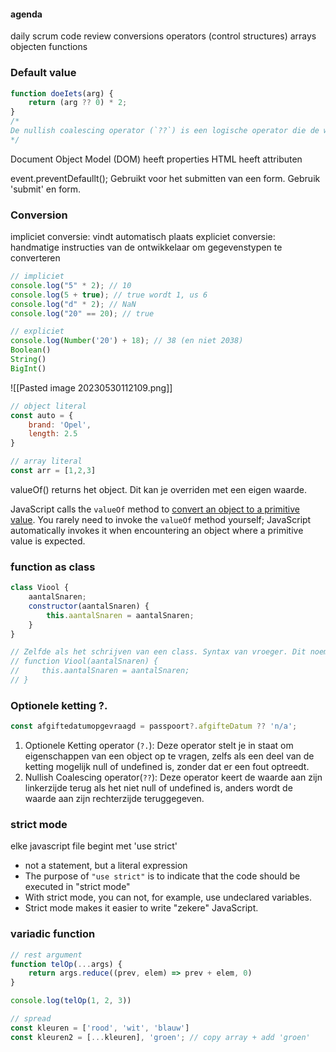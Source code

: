 #### agenda
daily scrum
code review
conversions
operators
(control structures)
arrays
objecten
functions

### Default value
```js
function doeIets(arg) {
	return (arg ?? 0) * 2;
}
/* 
De nullish coalescing operator (`??`) is een logische operator die de waarde van zijn linker operand teruggeeft als het niet null of undefined is. Anders geeft het de waarde van zijn rechter operand terug.
*/
```

Document Object Model (DOM) heeft properties
HTML heeft attributen

event.preventDefaullt();
Gebruikt voor het submitten van een form.
Gebruik 'submit' en form.

### Conversion
impliciet conversie: vindt automatisch plaats
expliciet conversie: handmatige instructies van de ontwikkelaar om gegevenstypen te converteren

```js
// impliciet
console.log("5" * 2); // 10
console.log(5 + true); // true wordt 1, us 6
console.log("d" * 2); // NaN
console.log("20" == 20); // true

// expliciet
console.log(Number('20') + 18); // 38 (en niet 2038)
Boolean()
String()
BigInt()
```

![[Pasted image 20230530112109.png]]

```js
// object literal
const auto = {
    brand: 'Opel',
    length: 2.5
}

// array literal
const arr = [1,2,3]
```

valueOf() returns het object. Dit kan je overriden met een eigen waarde.

JavaScript calls the `valueOf` method to [convert an object to a primitive value](https://developer.mozilla.org/en-US/docs/Web/JavaScript/Data_structures#type_coercion). You rarely need to invoke the `valueOf` method yourself; JavaScript automatically invokes it when encountering an object where a primitive value is expected.

### function as class
```js
class Viool {
    aantalSnaren;
    constructor(aantalSnaren) {
        this.aantalSnaren = aantalSnaren;
    }
}

// Zelfde als het schrijven van een class. Syntax van vroeger. Dit noem je een constructor.
// function Viool(aantalSnaren) {
//     this.aantalSnaren = aantalSnaren;
// }
```

### Optionele ketting ?.
```js
const afgiftedatumopgevraagd = passpoort?.afgifteDatum ?? 'n/a';
```
1. Optionele Ketting operator (`?.`): Deze operator stelt je in staat om eigenschappen van een object op te vragen, zelfs als een deel van de ketting mogelijk null of undefined is, zonder dat er een fout optreedt.
2. Nullish Coalescing operator(`??`): Deze operator keert de waarde aan zijn linkerzijde terug als het niet null of undefined is, anders wordt de waarde aan zijn rechterzijde teruggegeven.

### strict mode
elke javascript file begint met 'use strict'
- not a statement, but a literal expression
- The purpose of `"use strict"` is to indicate that the code should be executed in "strict mode"
- With strict mode, you can not, for example, use undeclared variables.
- Strict mode makes it easier to write "zekere" JavaScript.

### variadic  function
```js
// rest argument
function telOp(...args) {
	return args.reduce((prev, elem) => prev + elem, 0) 
}

console.log(telOp(1, 2, 3))

// spread
const kleuren = ['rood', 'wit', 'blauw']
const kleuren2 = [...kleuren], 'groen'; // copy array + add 'groen'
```




